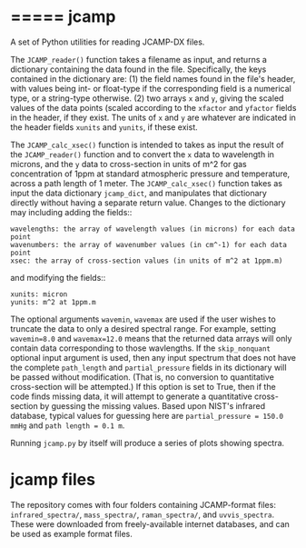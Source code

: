 =====
jcamp
=====

A set of Python utilities for reading JCAMP-DX files.

The ``JCAMP_reader()`` function takes a filename as input, and returns a dictionary containing the data found in the file. Specifically, the keys contained in the dictionary are: (1) the field names found in the file's header, with values being int- or float-type if the corresponding field is a numerical type, or a string-type otherwise. (2) two arrays ``x`` and ``y``, giving the scaled values of the data points (scaled according to the ``xfactor`` and ``yfactor`` fields in the header, if they exist. The units of ``x`` and ``y`` are whatever are indicated in the header fields ``xunits`` and ``yunits``, if these exist.

The ``JCAMP_calc_xsec()`` function is intended to takes as input the result of the ``JCAMP_reader()`` function and to convert the ``x`` data to wavelength in microns, and the ``y`` data to cross-section in units of m^2 for gas concentration of 1ppm at standard atmospheric pressure and temperature, across a path length of 1 meter. The ``JCAMP_calc_xsec()`` function takes as input the data dictionary ``jcamp_dict``, and manipulates that dictionary directly without having a separate return value. Changes to the dictionary may including adding the fields::

    wavelengths: the array of wavelength values (in microns) for each data point
    wavenumbers: the array of wavenumber values (in cm^-1) for each data point
    xsec: the array of cross-section values (in units of m^2 at 1ppm.m)

and modifying the fields::

    xunits: micron
    yunits: m^2 at 1ppm.m

The optional arguments ``wavemin``, ``wavemax`` are used if the user wishes to truncate the data to only a desired spectral range. For example, setting ``wavemin=8.0`` and ``wavemax=12.0`` means that the returned data arrays will only contain data corresponding to those wavlengths. If the ``skip_nonquant`` optional input argument is used, then any input spectrum that does not have the complete ``path_length`` and ``partial_pressure`` fields in its dictionary will be passed without modification. (That is, no conversion to quantitative cross-section will be attempted.) If this option is set to True, then if the code finds missing data, it will attempt to generate a quantitative cross-section by guessing the missing values. Based upon NIST's infrared database, typical values for guessing here are ``partial_pressure = 150.0 mmHg`` and ``path length = 0.1 m``.

Running ``jcamp.py`` by itself will produce a series of plots showing spectra.

jcamp files
===========

The repository comes with four folders containing JCAMP-format files: ``infrared_spectra/``, ``mass_spectra/``, ``raman_spectra/``, and ``uvvis_spectra``. These were downloaded from freely-available internet databases, and can be used as example format files.